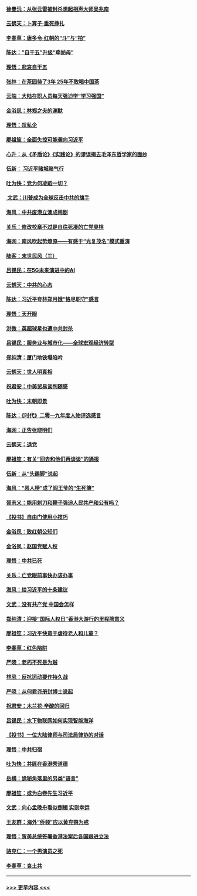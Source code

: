#### [徐曼沅：从张云雷被封杀想起相声大师吴兆南](../pages/nsc993/n11741816.md?t=12242122) 
#### [云鹤天：卜算子‧垂死挣扎](../pages/nsc993/n11739956.md?t=12242122) 
#### [李春草：唐多令‧红朝的“斗”与“拍”](../pages/nsc993/n11739830.md?t=12242122) 
#### [陈达：“自干五”升级“牵妨母”](../pages/nsc993/n11739724.md?t=12242122) 
#### [理悟：悲哀自干五](../pages/nsc993/n11739547.md?t=12242122) 
#### [张林：在茶园待了3年 25年不敢喝中国茶](../pages/nsc993/n11739240.md?t=12242122) 
#### [云端：大陆在职人员每天强迫学“学习强国”](../pages/nsc993/n11738735.md?t=12242122) 
#### [金浴凤：林郑之夫的渊默](../pages/nsc993/n11737735.md?t=12242122) 
#### [理悟：叹私企](../pages/nsc993/n11737715.md?t=12242122) 
#### [廖祖笙：全面失控可能袭向习近平](../pages/nsc993/n11737704.md?t=12242122) 
#### [心升：从《矛盾论》《实践论》的谬误揭去毛泽东哲学家的面纱](../pages/nsc993/n11736962.md?t=12242122) 
#### [伍新： 习近平赌城赌气行](../pages/nsc993/n11736929.md?t=12242122) 
#### [吐为快：党为何凌蹈一切？](../pages/nsc993/n11736915.md?t=12242122) 
#### [ 文武：川普成为全球反击中共的旗手](../pages/nsc993/n11736882.md?t=12242122) 
#### [海风：中共废港立澳成闹剧](../pages/nsc993/n11735857.md?t=12242122) 
#### [关乐：修改校章不过是自往死凑的亡党臭棋](../pages/nsc993/n11735097.md?t=12242122) 
#### [海网：南风吹起势燎原——有感于“光复茂名”模式重演](../pages/nsc993/n11732308.md?t=12242122) 
#### [陆客：末世民风（三）](../pages/nsc993/n11732211.md?t=12242122) 
#### [吕锡民：在5G未来演进中的AI](../pages/nsc993/n11730010.md?t=12242122) 
#### [云鹤天：中共的心态](../pages/nsc993/n11729906.md?t=12242122) 
#### [陈达：习近平夸林郑月娥“恪尽职守”感言](../pages/nsc993/n11729881.md?t=12242122) 
#### [理悟：天开眼](../pages/nsc993/n11729699.md?t=12242122) 
#### [洪微：英超球星也遭中共封杀](../pages/nsc993/n11727243.md?t=12242122) 
#### [吕锡民：服务业与城市化——全球宏观经济转型](../pages/nsc993/n11725845.md?t=12242122) 
#### [郑纯清：厦门地铁塌陷吟](../pages/nsc993/n11725813.md?t=12242122) 
#### [云鹤天：世人明真相](../pages/nsc993/n11725621.md?t=12242122) 
#### [祝君安：中美贸易谈判随感](../pages/nsc993/n11725609.md?t=12242122) 
#### [吐为快：末朝即景](../pages/nsc993/n11723365.md?t=12242122) 
#### [陈达：《时代》二零一九年度人物评选感言](../pages/nsc993/n11723337.md?t=12242122) 
#### [海网：正告张晓明们](../pages/nsc993/n11723228.md?t=12242122) 
#### [云鹤天：退党](../pages/nsc993/n11723056.md?t=12242122) 
#### [廖祖笙：有关“回去和他们再谈谈”的通报](../pages/nsc993/n11722442.md?t=12242122) 
#### [伍新：从“头踢脚”说起](../pages/nsc993/n11722429.md?t=12242122) 
#### [海风：“恶人榜”成了阎王爷的“生死簿”](../pages/nsc993/n11722272.md?t=12242122) 
#### [胥志义：能用剌刀和鞭子强迫人民共产和公有吗？](../pages/nsc993/n11720569.md?t=12242122) 
#### [【投书】自由门使用小技巧](../pages/nsc993/n11720180.md?t=12242122) 
#### [金浴凤：致红朝公知们](../pages/nsc993/n11720563.md?t=12242122) 
#### [金浴凤：赵国党赋人权](../pages/nsc993/n11720533.md?t=12242122) 
#### [理悟：中共已死](../pages/nsc993/n11720233.md?t=12242122) 
#### [关乐：亡党眼前事快办该办事](../pages/nsc993/n11719160.md?t=12242122) 
#### [海风：给习近平的十条建议](../pages/nsc993/n11717616.md?t=12242122) 
#### [文武：没有共产党 中国会怎样](../pages/nsc993/n11717584.md?t=12242122) 
#### [郑纯清：迎接“国际人权日”香港大游行的里程牌意义](../pages/nsc993/n11717417.md?t=12242122) 
#### [廖祖笙：习近平快意于虐待老人和儿童？](../pages/nsc993/n11715313.md?t=12242122) 
#### [李春草：红色陷阱](../pages/nsc993/n11715029.md?t=12242122) 
#### [严晓：老朽不死是为贼](../pages/nsc993/n11712910.md?t=12242122) 
#### [林忌：反抗运动要作持久战](../pages/nsc993/n11712623.md?t=12242122) 
#### [严晓：从何君尧册封博士说起](../pages/nsc993/n11712465.md?t=12242122) 
#### [祝君安：木兰花·辛酸的回归](../pages/nsc993/n11712381.md?t=12242122) 
#### [吕锡民：水下物联网如何实现智能海洋](../pages/nsc993/n11711158.md?t=12242122) 
#### [【投书】一位大陆律师与司法局律协的对话](../pages/nsc993/n11709675.md?t=12242122) 
#### [理悟：中共归宿](../pages/nsc993/n11710059.md?t=12242122) 
#### [吐为快：共匪在香港秀道德](../pages/nsc993/n11709979.md?t=12242122) 
#### [岳横：诡秘角落里的另类“语言”](../pages/nsc993/n11709792.md?t=12242122) 
#### [廖祖笙：或为白卷先生习近平](../pages/nsc993/n11708330.md?t=12242122) 
#### [文武：向心孟晚舟看似倒楣 实则幸运](../pages/nsc993/n11708236.md?t=12242122) 
#### [王友群：海外“侨领”应以黄克锵为戒](../pages/nsc993/n11706176.md?t=12242122) 
#### [理悟：贺美总统签署香港法案后各国跟进立法](../pages/nsc993/n11706853.md?t=12242122) 
#### [骆克仁：一个男演员之死](../pages/nsc993/n11706677.md?t=12242122) 
#### [李春草：哀土共](../pages/nsc993/n11706255.md?t=12242122) 

----
#### [ >>> 更早内容 <<< ](../indexes/nsc993-earlier.md)
